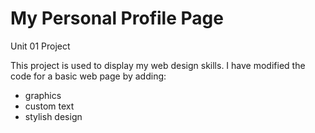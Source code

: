 # My Personal Profile Page
Unit 01 Project

This project is used to display my web design skills. I have modified the code for a basic web page by adding:
 - graphics
 - custom text
 - stylish design


